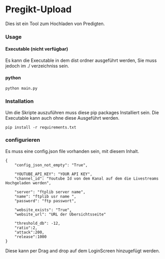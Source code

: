 # Pregikt-Upload

Dies ist ein Tool zum Hochladen von Predigten. 

### Usage

#### Executable (nicht verfügbar)
Es kann die Executable in dem dist ordner ausgeführt werden, Sie muss jedoch im ./ verzeichniss sein.

#### python 
```
python main.py
```


### Installation

Um die Skripte auszuführen muss diese pip packages Installiert sein.
Die Executable kann auch ohne diese Ausgeführt werden.

```
pip install -r requirements.txt
```


### configurieren

Es muss eine config.json file vorhanden sein, mit diesem Inhalt.
```
{
    "config_json_not_empty": "True",
    
    "YOUTUBE_API_KEY": "YOUR API KEY",
    "channel_id": "Youtube Id von dem Kanal auf dem die Livestreams Hochgeladen werden",

    "server": "ftplib server name",
    "name": "ftplib usr name ",
    "password": "ftp passwort",

    "website_exists": "True",
    "website_url": "URL der Übersichtsseite"

    "threshold_db": -12,
    "ratio":2,
    "attack":200,
    "release":1000
}
```
Diese kann per Drag and drop auf dem LoginScreen hinzugefügt werden.




